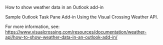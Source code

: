 How to show weather data in an Outlook add-in

Sample Outlook Task Pane Add-in Using the Visual Crossing Weather API.

For more information, see: https://www.visualcrossing.com/resources/documentation/weather-api/how-to-show-weather-data-in-an-outlook-add-in/
